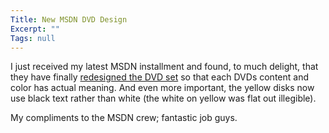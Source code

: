 ```yaml
---
Title: New MSDN DVD Design
Excerpt: ""
Tags: null
---
```

<p>I just received my latest MSDN installment and found, to much delight, that they have finally <a target='top' href="http://msdn.microsoft.com/subscriptions/manage/default.asp#first">redesigned the DVD set</a> so that each DVDs content and color has actual meaning. And even more important, the yellow disks now use black text rather than white (the white on yellow was flat out illegible). </p>
<p>My compliments to the MSDN crew; fantastic job guys.</p>